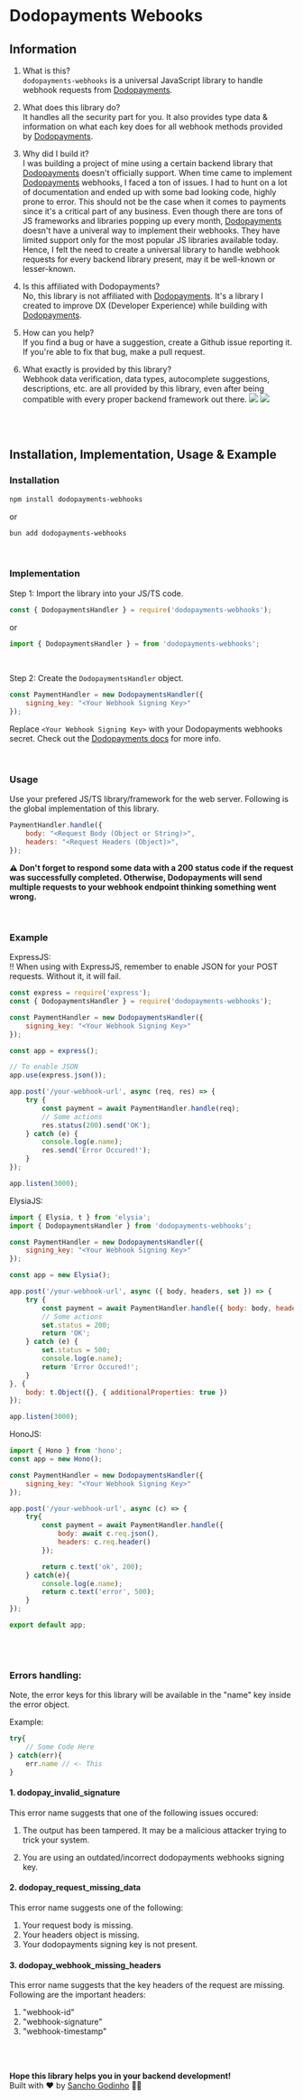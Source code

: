 # Dodopayments Webooks

## Information
1. What is this?  
`dodopayments-webhooks` is a universal JavaScript library to handle webhook requests from [Dodopayments](https://dodopayments.com/).

2. What does this library do?  
It handles all the security part for you. It also provides type data & information on what each key does for all webhook methods provided by [Dodopayments](https://dodopayments.com/).

3. Why did I build it?  
I was building a project of mine using a certain backend library that [Dodopayments](https://dodopayments.com/) doesn't officially support. When time came to implement [Dodopayments](https://dodopayments.com/) webhooks, I faced a ton of issues. I had to hunt on a lot of documentation and ended up with some bad looking code, highly prone to error. This should not be the case when it comes to payments since it's a critical part of any business. Even though there are tons of JS frameworks and libraries popping up every month, [Dodopayments](https://dodopayments.com/) doesn't have a univeral way to implement their webhooks. They have limited support only for the most popular JS libraries available today. Hence, I felt the need to create a universal library to handle webhook requests for every backend library present, may it be well-known or lesser-known.

4. Is this affiliated with Dodopayments?  
No, this library is not affiliated with [Dodopayments](https://dodopayments.com/). It's a library I created to improve DX (Developer Experience) while building with [Dodopayments](https://dodopayments.com/).

5. How can you help?  
If you find a bug or have a suggestion, create a Github issue reporting it. If you're able to fix that bug, make a pull request.

6. What exactly is provided by this library?  
Webhook data verification, data types, autocomplete suggestions, descriptions, etc. are all provided by this library, even after being compatible with every proper backend framework out there.
![](./images/1.png)
![](./images/2.png)

<br/>
<br/>

## Installation, Implementation, Usage & Example

### Installation
```bash
npm install dodopayments-webhooks
```

or

```bash
bun add dodopayments-webhooks
```

<br/>

### Implementation
Step 1: Import the library into your JS/TS code.
```javascript
const { DodopaymentsHandler } = require('dodopayments-webhooks');
```

or

```javascript
import { DodopaymentsHandler } = from 'dodopayments-webhooks';
```

<br/>

Step 2: Create the `DodopaymentsHandler` object.
```javascript
const PaymentHandler = new DodopaymentsHandler({
    signing_key: "<Your Webhook Signing Key>"
});
```

Replace `<Your Webhook Signing Key>` with your Dodopayments webhooks secret. Check out the [Dodopayments docs](https://docs.dodopayments.com/developer-resources/webhooks) for more info.

<br/>

### Usage
Use your prefered JS/TS library/framework for the web server. Following is the global implementation of this library.

```javascript
PaymentHandler.handle({
    body: "<Request Body (Object or String)>",
    headers: "<Request Headers (Object)>",
});
```

<b>⚠️ Don't forget to respond some data with a 200 status code if the request was successfully completed. Otherwise, Dodopayments will send multiple requests to your webhook endpoint thinking something went wrong.</b>

<br/>

### Example
ExpressJS:  
‼️ When using with ExpressJS, remember to enable JSON for your POST requests. Without it, it will fail.
```javascript
const express = require('express');
const { DodopaymentsHandler } = require('dodopayments-webhooks');

const PaymentHandler = new DodopaymentsHandler({
    signing_key: "<Your Webhook Signing Key>"
});

const app = express();

// To enable JSON
app.use(express.json());

app.post('/your-webhook-url', async (req, res) => {
    try {
        const payment = await PaymentHandler.handle(req);
        // Some actions
        res.status(200).send('OK');
    } catch (e) {
        console.log(e.name);
        res.send('Error Occured!');
    }
});

app.listen(3000);
```

ElysiaJS:
```javascript
import { Elysia, t } from 'elysia';
import { DodopaymentsHandler } from 'dodopayments-webhooks';

const PaymentHandler = new DodopaymentsHandler({
    signing_key: "<Your Webhook Signing Key>"
});

const app = new Elysia();

app.post('/your-webhook-url', async ({ body, headers, set }) => {
    try {
        const payment = await PaymentHandler.handle({ body: body, headers: headers });
        // Some actions
        set.status = 200;
        return 'OK';
    } catch (e) {
        set.status = 500;
        console.log(e.name);
        return 'Error Occured!';
    }
}, {
    body: t.Object({}, { additionalProperties: true })
});

app.listen(3000);
```

HonoJS:
```javascript
import { Hono } from 'hono';
const app = new Hono();

const PaymentHandler = new DodopaymentsHandler({
    signing_key: "<Your Webhook Signing Key>"
});

app.post('/your-webhook-url', async (c) => {
    try{
        const payment = await PaymentHandler.handle({
            body: await c.req.json(),
            headers: c.req.header()
        });

        return c.text('ok', 200);
    } catch(e){
        console.log(e.name);
        return c.text('error', 500);
    }
});

export default app;
```

<br/>
<br/>

### Errors handling:
Note, the error keys for this library will be available in the "name" key inside the error object.  

Example:
```javascript
try{
    // Some Code Here
} catch(err){
    err.name // <- This
}
```

#### 1. dodopay_invalid_signature
This error name suggests that one of the following issues occured:  
1. The output has been tampered. It may be a malicious attacker trying to trick your system.

2. You are using an outdated/incorrect dodopayments webhooks signing key.

#### 2. dodopay_request_missing_data
This error name suggests one of the following:
1. Your request body is missing.
2. Your headers object is missing.
3. Your dodopayments signing key is not present.

#### 3. dodopay_webhook_missing_headers
This error name suggests that the key headers of the request are missing. Following are the important headers:  
1. "webhook-id"
2. "webhook-signature"
3. "webhook-timestamp"
<br/>
<br/>

<b>Hope this library helps you in your backend development!</b>
<br/>
Built with ❤️ by <a href="https://sancho1952007.github.io/">Sancho Godinho</a>&nbsp;👨‍💻

